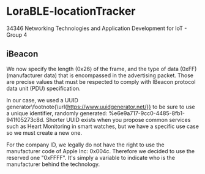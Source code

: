 # LoraBLE-locationTracker
34346 Networking Technologies and Application Development for IoT - Group 4

## iBeacon


We now specify the length (0x26) of the frame, and the type of data (0xFF)(manufacturer data) that is encompassed in the advertising packet. Those are precise values that must be respected to comply with IBeacon protocol data unit (PDU) specification.

In our case, we used a UUID generator\footnote{\url{https://www.uuidgenerator.net/}} to be sure to use a unique identifier, randomly generated: %e6e9a717-9cc0-4485-8fb1-941f05273c8d. Shorter UUID exists when you propose common services such as Heart Monitoring in smart watches, but we have a specific use case so we must create a new one.

For the company ID, we legally do not have the right to use the manufacturer code of Apple Inc: 0x004c. Therefore we decided to use the reserved one "0xFFFF". It's simply a variable to indicate who is the manufacturer behind the technology.
